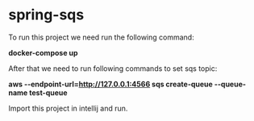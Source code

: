 # spring-sqs

To run this project we need run the following command:

**docker-compose up**

After that we need to run following commands to set sqs topic:

**aws --endpoint-url=http://127.0.0.1:4566 sqs create-queue --queue-name test-queue**

Import this project in intellij and run.
 